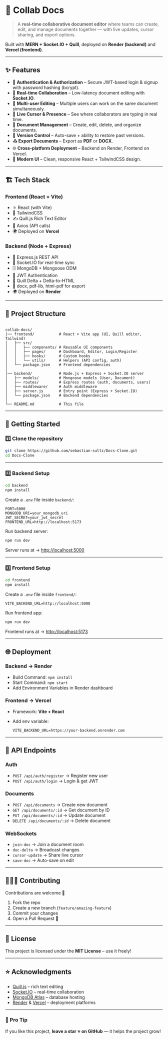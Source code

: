 
# 📑 Collab Docs  

> A **real-time collaborative document editor** where teams can create, edit, and manage documents together — with live updates, cursor sharing, and export options.  

Built with **MERN + Socket.IO + Quill**, deployed on **Render (backend)** and **Vercel (frontend)**.  

---

## ✨ Features  

- 🔐 **Authentication & Authorization** – Secure JWT-based login & signup with password hashing (bcrypt).  
- 📝 **Real-time Collaboration** – Low-latency document editing with **Socket.IO**.  
- 👥 **Multi-user Editing** – Multiple users can work on the same document simultaneously.  
- 📌 **Live Cursor & Presence** – See where collaborators are typing in real time.  
- 📂 **Document Management** – Create, edit, delete, and organize documents.  
- 📜 **Version Control** – Auto-save + ability to restore past versions.  
- 📤 **Export Documents** – Export as **PDF** or **DOCX**.  
- 🌐 **Cross-platform Deployment** – Backend on Render, Frontend on Vercel.  
- 🎨 **Modern UI** – Clean, responsive React + TailwindCSS design.  

---

## 🏗️ Tech Stack  

### **Frontend (React + Vite)**  
- ⚛️ React (with Vite)  
- 🎨 TailwindCSS  
- ✍️ Quill.js Rich Text Editor  
- 🔗 Axios (API calls)  
- 🌍 Deployed on **Vercel**  

### **Backend (Node + Express)**  
- 🚀 Express.js REST API  
- 🔌 Socket.IO for real-time sync  
- 🗄️ MongoDB + Mongoose ODM  
- 🔐 JWT Authentication  
- 📝 Quill Delta + Delta-to-HTML  
- 📄 docx, pdf-lib, html-pdf for export  
- 🌍 Deployed on **Render**  

---

## 📂 Project Structure  

```

collab-docs/
│── frontend/           # React + Vite app (UI, Quill editor, Tailwind)
│   ├── src/
│   │   ├── components/ # Reusable UI components
│   │   ├── pages/      # Dashboard, Editor, Login/Register
│   │   ├── hooks/      # Custom hooks
│   │   └── utils/      # Helpers (API config, auth)
│   └── package.json    # Frontend dependencies
│
│── backend/            # Node.js + Express + Socket.IO server
│   ├── models/         # Mongoose models (User, Document)
│   ├── routes/         # Express routes (auth, documents, users)
│   ├── middleware/     # Auth middleware
│   ├── server.js       # Entry point (Express + Socket.IO)
│   └── package.json    # Backend dependencies
│
└── README.md           # This file

````

---

## 🚀 Getting Started  

### 1️⃣ Clone the repository  
```bash
git clone https://github.com/sebastian-sultz/Docs-Clone.git
cd Docs-Clone
````

---

### 2️⃣ Backend Setup

```bash
cd backend
npm install
```

Create a `.env` file inside `backend/`:

```env
PORT=5000
MONGODB_URI=your_mongodb_uri
JWT_SECRET=your_jwt_secret
FRONTEND_URL=http://localhost:5173
```

Run backend server:

```bash
npm run dev
```

Server runs at → [http://localhost:5000](http://localhost:5000)

---

### 3️⃣ Frontend Setup

```bash
cd frontend
npm install
```

Create a `.env` file inside `frontend/`:

```env
VITE_BACKEND_URL=http://localhost:5000
```

Run frontend app:

```bash
npm run dev
```

Frontend runs at → [http://localhost:5173](http://localhost:5173)

---

## 🌐 Deployment

### Backend → Render

* Build Command: `npm install`
* Start Command: `npm start`
* Add Environment Variables in Render dashboard

### Frontend → Vercel

* Framework: **Vite + React**
* Add env variable:

  ```
  VITE_BACKEND_URL=https://your-backend.onrender.com
  ```

---

## 🧪 API Endpoints

### Auth

* `POST /api/auth/register` → Register new user
* `POST /api/auth/login` → Login & get JWT

### Documents

* `POST /api/documents` → Create new document
* `GET /api/documents/:id` → Get document by ID
* `PUT /api/documents/:id` → Update document
* `DELETE /api/documents/:id` → Delete document

### WebSockets

* `join-doc` → Join a document room
* `doc-delta` → Broadcast changes
* `cursor-update` → Share live cursor
* `save-doc` → Auto-save on edit

---

## 🧑‍🤝‍🧑 Contributing

Contributions are welcome 🎉

1. Fork the repo
2. Create a new branch (`feature/amazing-feature`)
3. Commit your changes
4. Open a Pull Request 🚀

---

## 📜 License

This project is licensed under the **MIT License** – use it freely!

---

## ⭐ Acknowledgments

* [Quill.js](https://quilljs.com/) – rich text editing
* [Socket.IO](https://socket.io/) – real-time collaboration
* [MongoDB Atlas](https://www.mongodb.com/atlas) – database hosting
* [Render](https://render.com/) & [Vercel](https://vercel.com/) – deployment platforms

---

### 🎉 Pro Tip

If you like this project, **leave a star ⭐ on GitHub** — it helps the project grow!

